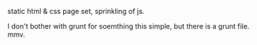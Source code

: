 static html & css page set, sprinkling of js.

I don't bother with grunt for soemthing this simple, but there is a grunt file. mmv.